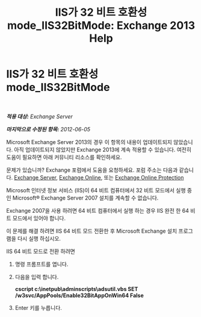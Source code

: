 ﻿---
title: 'IIS가 32 비트 호환성 mode_IIS32BitMode: Exchange 2013 Help'
TOCTitle: IIS가 32 비트 호환성 mode_IIS32BitMode
ms:assetid: 742dfc32-353c-46a2-830e-68aed6a68ce0
ms:mtpsurl: https://technet.microsoft.com/ko-kr/library/ms.exch.setupreadiness.iis32bitmode(v=EXCHG.150)
ms:contentKeyID: 50483427
ms.date: 05/22/2018
mtps_version: v=EXCHG.150
ms.translationtype: MT
---

# IIS가 32 비트 호환성 mode\_IIS32BitMode

 

_**적용 대상:** Exchange Server_

_**마지막으로 수정된 항목:** 2012-06-05_

Microsoft Exchange Server 2013의 경우 이 항목의 내용이 업데이트되지 않았습니다. 아직 업데이트되지 않았지만 Exchange 2013에 계속 적용할 수 있습니다. 여전히 도움이 필요하면 아래 커뮤니티 리소스를 확인하세요.

문제가 있습니까? Exchange 포럼에서 도움을 요청하세요. 포럼 주소는 다음과 같습니다. [Exchange Server](https://go.microsoft.com/fwlink/p/?linkid=60612), [Exchange Online](https://go.microsoft.com/fwlink/p/?linkid=267542), 또는 [Exchange Online Protection](https://go.microsoft.com/fwlink/p/?linkid=285351)

Microsoft 인터넷 정보 서비스 (IIS)이 64 비트 컴퓨터에서 32 비트 모드에서 실행 중인 Microsoft® Exchange Server 2007 설치를 계속할 수 없습니다.

Exchange 2007을 사용 하려면 64 비트 컴퓨터에서 실행 하는 경우 IIS 완전 한 64 비트 모드에서 있어야 합니다.

이 문제를 해결 하려면 IIS 64 비트 모드 전환한 후 Microsoft Exchange 설치 프로그램을 다시 실행 하십시오.

IIS 64 비트 모드로 전환 하려면

1.  명령 프롬프트를 엽니다.

2.  다음을 입력 합니다.
    
    **cscript c:\\inetpub\\adminscripts\\adsutil.vbs SET /w3svc/AppPools/Enable32BitAppOnWin64 False**

3.  Enter 키를 누릅니다.

